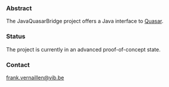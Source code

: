 ### Abstract

The JavaQuasarBridge project offers a Java interface to [Quasar](http://gepura.io/quasar/).

### Status

The project is currently in an advanced proof-of-concept state.

### Contact

frank.vernaillen@vib.be

